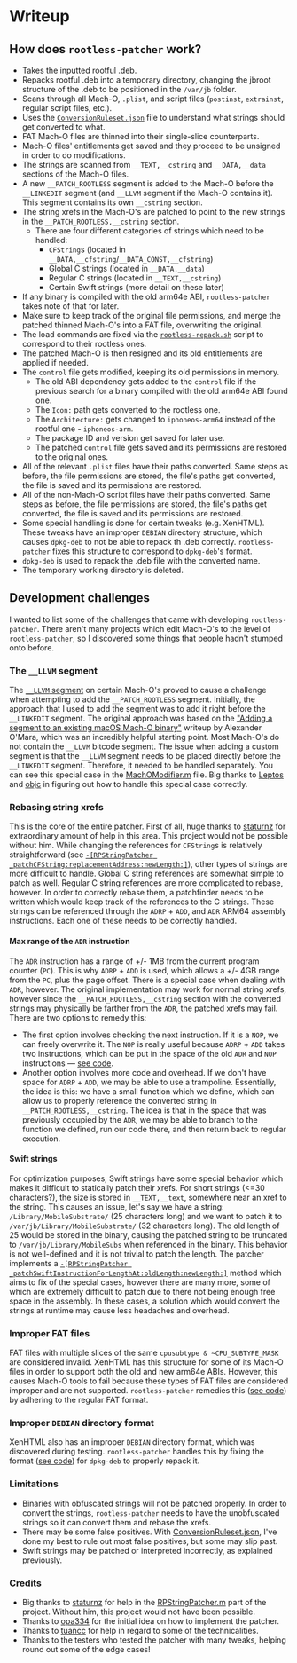 # Writeup
## How does `rootless-patcher` work?
- Takes the inputted rootful .deb.
- Repacks rootful .deb into a temporary directory, changing the jbroot structure of the .deb to be positioned in the `/var/jb` folder.
- Scans through all Mach-O, `.plist`, and script files (`postinst`, `extrainst`, regular script files, etc.).
- Uses the [`ConversionRuleset.json`](layout/Library/Application%20Support/rootless-patcher/ConversionRuleset.json) file to understand what strings should get converted to what.
- FAT Mach-O files are thinned into their single-slice counterparts.
- Mach-O files' entitlements get saved and they proceed to be unsigned in order to do modifications.
- The strings are scanned from `__TEXT,__cstring` and `__DATA,__data` sections of the Mach-O files.
- A new `__PATCH_ROOTLESS` segment is added to the Mach-O before the `__LINKEDIT` segment (and `__LLVM` segment if the Mach-O contains it). This segment contains its own `__cstring` section.
- The string xrefs in the Mach-O's are patched to point to the new strings in the `__PATCH_ROOTLESS,__cstring` section.
	- There are four different categories of strings which need to be handled:
		- `CFString`s (located in `__DATA,__cfstring`/`__DATA_CONST,__cfstring`)
		- Global C strings (located in `__DATA,__data`)
		- Regular C strings (located in `__TEXT,__cstring`)
		- Certain Swift strings (more detail on these later)
- If any binary is compiled with the old arm64e ABI, `rootless-patcher` takes note of that for later.
- Make sure to keep track of the original file permissions, and merge the patched thinned Mach-O's into a FAT file, overwriting the original.
- The load commands are fixed via the [`rootless-repack.sh`](layout/Library/Application%20Support/rootless-patcher/repack-rootless.sh) script to correspond to their rootless ones.
- The patched Mach-O is then resigned and its old entitlements are applied if needed.
- The `control` file gets modified, keeping its old permissions in memory.
	- The old ABI dependency gets added to the `control` file if the previous search for a binary compiled with the old arm64e ABI found one.
	- The `Icon:` path gets converted to the rootless one.
	- The `Architecture:` gets changed to `iphoneos-arm64` instead of the rootful one - `iphoneos-arm`.
	- The package ID and version get saved for later use.
	- The patched `control` file gets saved and its permissions are restored to the original ones.
- All of the relevant `.plist` files have their paths converted. Same steps as before, the file permissions are stored, the file's paths get converted, the file is saved and its permissions are restored.
- All of the non-Mach-O script files have their paths converted. Same steps as before, the file permissions are stored, the file's paths get converted, the file is saved and its permissions are restored.
- Some special handling is done for certain tweaks (e.g. XenHTML). These tweaks have an improper `DEBIAN` directory structure, which causes `dpkg-deb` to not be able to repack th .deb correctly. `rootless-patcher` fixes this structure to correspond to `dpkg-deb`'s format.
- `dpkg-deb` is used to repack the .deb file with the converted name.
- The temporary working directory is deleted.
## Development challenges
I wanted to list some of the challenges that came with developing `rootless-patcher`. There aren't many projects which edit Mach-O's to the level of `rootless-patcher`, so I discovered some things that people hadn't stumped onto before.
### The `__LLVM` segment
The [`__LLVM` segment](https://www.graalvm.org/latest/reference-manual/llvm/Compiling/) on certain Mach-O's proved to cause a challenge when attempting to add the `__PATCH_ROOTLESS` segment. Initially, the approach that I used to add the segment was to add it right before the `__LINKEDIT` segment. The original approach was based on the ["Adding a segment to an existing macOS Mach-O binary"](https://alexomara.com/blog/adding-a-segment-to-an-existing-macos-mach-o-binary/) writeup by Alexander O'Mara, which was an incredibly helpful starting point. Most Mach-O's do not contain the `__LLVM` bitcode segment. The issue when adding a custom segment is that the `__LLVM` segment needs to be placed directly before the `__LINKEDIT` segment. Therefore, it needed to be handled separately. You can see this special case in the [MachOModifier.m](src/RPMachOModifier.m) file. Big thanks to [Leptos](https://github.com/leptos-null) and [objc](https://github.com/EthanArbuckle) in figuring out how to handle this special case correctly.
### Rebasing string xrefs
This is the core of the entire patcher. First of all, huge thanks to [staturnz](https://github.com/staturnzz) for extraordinary amount of help in this area. This project would not be possible without him.
While changing the references for `CFString`s is relatively straightforward (see [`-[RPStringPatcher _patchCFString:replacementAddress:newLength:]`](src/RPStringPatcher.m#L88-L100)), other types of strings are more difficult to handle. Global C string references are somewhat simple to patch as well. Regular C string references are more complicated to rebase, however. In order to correctly rebase them, a patchfinder needs to be written which would keep track of the references to the C strings. These strings can be referenced through the `ADRP` + `ADD`, and `ADR` ARM64 assembly instructions. Each one of these needs to be correctly handled.
#### Max range of the `ADR` instruction
The `ADR` instruction has a range of +/- 1MB from the current program counter (`PC`). This is why `ADRP` + `ADD` is used, which allows a +/- 4GB range from the `PC`, plus the page offset. There is a special case when dealing with `ADR`, however. The original implementation may work for normal string xrefs, however since the `__PATCH_ROOTLESS,__cstring` section with the converted strings may physically be farther from the `ADR`, the patched xrefs may fail. There are two options to remedy this:
- The first option involves checking the next instruction. If it is a `NOP`, we can freely overwrite it. The `NOP` is really useful because `ADRP` + `ADD` takes two instructions, which can be put in the space of the old `ADR` and `NOP` instructions — [see code](src/RPStringPatcher.m#L163-L180).
- Another option involves more code and overhead. If we don't have space for `ADRP` + `ADD`, we may be able to use a trampoline. Essentially, the idea is this: we have a small function which we define, which can allow us to properly reference the converted string in `__PATCH_ROOTLESS,__cstring`. The idea is that in the space that was previously occupied by the `ADR`, we may be able to branch to the function we defined, run our code there, and then return back to regular execution.
#### Swift strings
For optimization purposes, Swift strings have some special behavior which makes it difficult to statically patch their xrefs. For short strings (<=30 characters?), the size is stored in `__TEXT,__text`, somewhere near an xref to the string. This causes an issue, let's say we have a string: `/Library/MobileSubstrate/` (25 characters long) and we want to patch it to `/var/jb/Library/MobileSubstrate/` (32 characters long). The old length of 25 would be stored in the binary, causing the patched string to be truncated to `/var/jb/Library/MobileSubs` when referenced in the binary. This behavior is not well-defined and it is not trivial to patch the length. The patcher implements a [`-[RPStringPatcher _patchSwiftInstructionForLengthAt:oldLength:newLength:]`](src/RPStringPatcher.m#L187-L202) method which aims to fix of the special cases, however there are many more, some of which are extremely difficult to patch due to there not being enough free space in the assembly. In these cases, a solution which would convert the strings at runtime may cause less headaches and overhead.
### Improper FAT files
FAT files with multiple slices of the same `cpusubtype & ~CPU_SUBTYPE_MASK` are considered invalid. XenHTML has this structure for some of its Mach-O files in order to support both the old and new arm64e ABIs. However, this causes Mach-O tools to fail because these types of FAT files are considered improper and are not supported. `rootless-patcher` remedies this ([see code](main.m#L130-L134)) by adhering to the regular FAT format.
### Improper `DEBIAN` directory format
XenHTML also has an improper `DEBIAN` directory format, which was discovered during testing. `rootless-patcher` handles this by fixing the format ([see code](main.m#L293-L325)) for `dpkg-deb` to properly repack it.
### Limitations
- Binaries with obfuscated strings will not be patched properly. In order to convert the strings, `rootless-patcher` needs to have the unobfuscated strings so it can convert them and rebase the xrefs.
- There may be some false positives. With [ConversionRuleset.json](layout/Library/Application%20Support/rootless-patcher/ConversionRuleset.json), I've done my best to rule out most false positives, but some may slip past.
- Swift strings may be patched or interpreted incorrectly, as explained previously.
### Credits
- Big thanks to [staturnz](https://github.com/staturnzz) for help in the [RPStringPatcher.m](src/RPStringPatcher.m) part of the project. Without him, this project would not have been possible.
- Thanks to [opa334](https://github.com/opa334) for the initial idea on how to implement the patcher.
- Thanks to [tuancc](https://github.com/roothider) for help in regard to some of the technicalities.
- Thanks to the testers who tested the patcher with many tweaks, helping round out some of the edge cases!